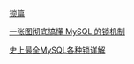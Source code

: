 [锁篇](https://www.xiaolincoding.com/mysql/lock/mysql_lock.html)

[一张图彻底搞懂 MySQL 的锁机制](https://learnku.com/articles/39212?order_by=vote_count&)

[史上最全MySQL各种锁详解](https://juejin.cn/post/6931752749545553933)